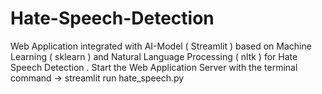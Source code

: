 # Hate-Speech-Detection
Web Application integrated with AI-Model ( Streamlit ) based on Machine Learning ( sklearn ) and Natural Language Processing ( nltk ) for Hate Speech Detection .
Start the Web Application Server with the terminal command -> streamlit run hate_speech.py
